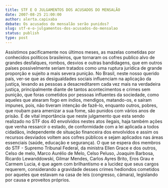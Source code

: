 ```yaml
---
title: STF E O JULGAMENTOS DOS ACUSADOS DO MENSALÃO
date: 2007-08-25 21:00:00
author: alerta.capixaba
debate: Os acusados do mensalão serão punidos?
slug: stf-e-o-julgamentos-dos-acusados-do-mensalao
status: publish 
type: post
---
```


Assistimos pacificamente nos últimos meses, as mazelas cometidas por conhecidos políticos brasileiros, que tornaram os cofres publico alvo de grandes desfalques, rombos, desvios e outras bandidagens, que em outros países possivelmente seriam tratados como uma ruptura jurídica de grande proporção e sujeito a mais severa punição. No Brasil, neste nosso querido país, ver-se que as desigualdades sociais influenciam na aplicação da justiça, levando as pessoas a desacreditarem cada vez mais na verdadeira justiça, principalmente diante de tantos acontecimentos e crimes sem punição, que foras cometidos por pessoas influentes da sociedade, como aqueles que atearam fogo em índios, mendigos, matando-os, e saíram impunes, pois, não tiveram intenção de fazê-lo, enquanto outros, pobres, que roubam para amenizar a sua fome, são punidos com vários anos de prisão. É de vital importância que neste julgamento que esta sendo realizado no STF dos 40 envolvidos nestes atos ilegais, haja também ações que venha ressarcir o estado, de conformidade com a lei aplicada a todos cidadãos, independente de situação financeira dos envolvidos e assim os recursos desviados voltem aos cofres públicos e sejam aplicados nas áreas essenciais (saúde, educação e segurança). O que se espera dos membros do STF - Supremo Tribunal Federal, da ministra Ellen Grace e dos outros, Celso de melo, Marco Aurélio de Melo, Celso Peluso, Joaquim Barbosa, Ricardo Lewanddowski, Gilmar Mendes, Carlos Ayres Brito, Eros Grau e Carmem Lucia, é que agem com brilhantismo e a lucidez que seus cargos requerem, considerando a gravidade desses crimes hediondos cometidos por aqueles que estavam na casa de leis (congresso, câmara), legislando por causa e proveitos próprios.
